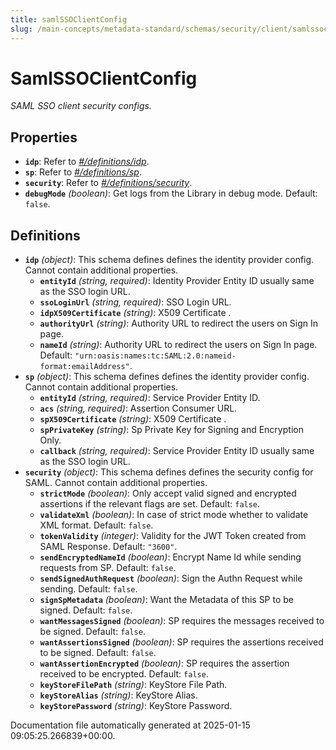 ```yaml
---
title: samlSSOClientConfig
slug: /main-concepts/metadata-standard/schemas/security/client/samlssoclientconfig
---
```


# SamlSSOClientConfig

*SAML SSO client security configs.*

## Properties

- **`idp`**: Refer to *[#/definitions/idp](#definitions/idp)*.
- **`sp`**: Refer to *[#/definitions/sp](#definitions/sp)*.
- **`security`**: Refer to *[#/definitions/security](#definitions/security)*.
- **`debugMode`** *(boolean)*: Get logs from the Library in debug mode. Default: `false`.
## Definitions

- **`idp`** *(object)*: This schema defines defines the identity provider config. Cannot contain additional properties.
  - **`entityId`** *(string, required)*: Identity Provider Entity ID usually same as the SSO login URL.
  - **`ssoLoginUrl`** *(string, required)*: SSO Login URL.
  - **`idpX509Certificate`** *(string)*: X509 Certificate .
  - **`authorityUrl`** *(string)*: Authority URL to redirect the users on Sign In page.
  - **`nameId`** *(string)*: Authority URL to redirect the users on Sign In page. Default: `"urn:oasis:names:tc:SAML:2.0:nameid-format:emailAddress"`.
- **`sp`** *(object)*: This schema defines defines the identity provider config. Cannot contain additional properties.
  - **`entityId`** *(string, required)*: Service Provider Entity ID.
  - **`acs`** *(string, required)*: Assertion Consumer URL.
  - **`spX509Certificate`** *(string)*: X509 Certificate .
  - **`spPrivateKey`** *(string)*: Sp Private Key for Signing and Encryption Only.
  - **`callback`** *(string, required)*: Service Provider Entity ID usually same as the SSO login URL.
- **`security`** *(object)*: This schema defines defines the security config for SAML. Cannot contain additional properties.
  - **`strictMode`** *(boolean)*: Only accept valid signed and encrypted assertions if the relevant flags are set. Default: `false`.
  - **`validateXml`** *(boolean)*: In case of strict mode whether to validate XML format. Default: `false`.
  - **`tokenValidity`** *(integer)*: Validity for the JWT Token created from SAML Response. Default: `"3600"`.
  - **`sendEncryptedNameId`** *(boolean)*: Encrypt Name Id while sending requests from SP. Default: `false`.
  - **`sendSignedAuthRequest`** *(boolean)*: Sign the Authn Request while sending. Default: `false`.
  - **`signSpMetadata`** *(boolean)*: Want the Metadata of this SP to be signed. Default: `false`.
  - **`wantMessagesSigned`** *(boolean)*: SP requires the messages received to be signed. Default: `false`.
  - **`wantAssertionsSigned`** *(boolean)*: SP requires the assertions received to be signed. Default: `false`.
  - **`wantAssertionEncrypted`** *(boolean)*: SP requires the assertion received to be encrypted. Default: `false`.
  - **`keyStoreFilePath`** *(string)*: KeyStore File Path.
  - **`keyStoreAlias`** *(string)*: KeyStore Alias.
  - **`keyStorePassword`** *(string)*: KeyStore Password.


Documentation file automatically generated at 2025-01-15 09:05:25.266839+00:00.
